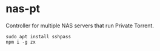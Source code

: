 # nas-pt
Controller for multiple NAS servers that run Private Torrent.

```
sudo apt install sshpass
npm i -g zx
```
